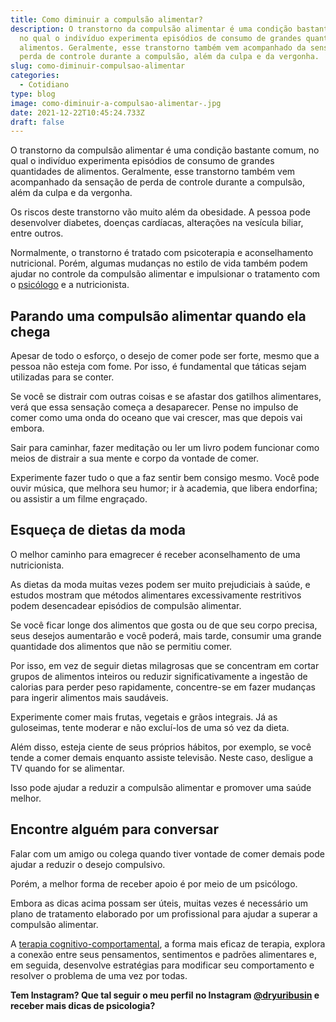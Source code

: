 ```yaml
---
title: Como diminuir a compulsão alimentar?
description: O transtorno da compulsão alimentar é uma condição bastante comum,
  no qual o indivíduo experimenta episódios de consumo de grandes quantidades de
  alimentos. Geralmente, esse transtorno também vem acompanhado da sensação de
  perda de controle durante a compulsão, além da culpa e da vergonha.
slug: como-diminuir-compulsao-alimentar
categories:
  - Cotidiano
type: blog
image: como-diminuir-a-compulsao-alimentar-.jpg
date: 2021-12-22T10:45:24.733Z
draft: false
---
```










O transtorno da compulsão alimentar é uma condição bastante comum, no qual o indivíduo experimenta episódios de consumo de grandes quantidades de alimentos. Geralmente, esse transtorno também vem acompanhado da sensação de perda de controle durante a compulsão, além da culpa e da vergonha.

Os riscos deste transtorno vão muito além da obesidade. A pessoa pode desenvolver diabetes, doenças cardíacas, alterações na vesícula biliar, entre outros.

Normalmente, o transtorno é tratado com psicoterapia e aconselhamento nutricional. Porém, algumas mudanças no estilo de vida também podem ajudar no controle da compulsão alimentar e impulsionar o tratamento com o [psicólogo](https://yuribusin.com.br/pra-que-serve-um-psicologo-clinico/) e a nutricionista.

## Parando uma compulsão alimentar quando ela chega

Apesar de todo o esforço, o desejo de comer pode ser forte, mesmo que a pessoa não esteja com fome. Por isso, é fundamental que táticas sejam utilizadas para se conter.

Se você se distrair com outras coisas e se afastar dos gatilhos alimentares, verá que essa sensação começa a desaparecer. Pense no impulso de comer como uma onda do oceano que vai crescer, mas que depois vai embora.

Sair para caminhar, fazer meditação ou ler um livro podem funcionar como meios de distrair a sua mente e corpo da vontade de comer.

Experimente fazer tudo o que a faz sentir bem consigo mesmo. Você pode ouvir música, que melhora seu humor; ir à academia, que libera endorfina; ou assistir a um filme engraçado.

## Esqueça de dietas da moda

O melhor caminho para emagrecer é receber aconselhamento de uma nutricionista.

As dietas da moda muitas vezes podem ser muito prejudiciais à saúde, e estudos mostram que métodos alimentares excessivamente restritivos podem desencadear episódios de compulsão alimentar.

Se você ficar longe dos alimentos que gosta ou de que seu corpo precisa, seus desejos aumentarão e você poderá, mais tarde, consumir uma grande quantidade dos alimentos que não se permitiu comer.

Por isso, em vez de seguir dietas milagrosas que se concentram em cortar grupos de alimentos inteiros ou reduzir significativamente a ingestão de calorias para perder peso rapidamente, concentre-se em fazer mudanças para ingerir alimentos mais saudáveis.

Experimente comer mais frutas, vegetais e grãos integrais. Já as guloseimas, tente moderar e não excluí-los de uma só vez da dieta.

Além disso, esteja ciente de seus próprios hábitos, por exemplo, se você tende a comer demais enquanto assiste televisão. Neste caso, desligue a TV quando for se alimentar.

Isso pode ajudar a reduzir a compulsão alimentar e promover uma saúde melhor.

## Encontre alguém para conversar

Falar com um amigo ou colega quando tiver vontade de comer demais pode ajudar a reduzir o desejo compulsivo.

Porém, a melhor forma de receber apoio é por meio de um psicólogo.

Embora as dicas acima possam ser úteis, muitas vezes é necessário um plano de tratamento elaborado por um profissional para ajudar a superar a compulsão alimentar.

A [terapia cognitivo-comportamental](https://yuribusin.com.br/como-funciona-a-terapia-cognitiva-comportamental/), a forma mais eficaz de terapia, explora a conexão entre seus pensamentos, sentimentos e padrões alimentares e, em seguida, desenvolve estratégias para modificar seu comportamento e resolver o problema de uma vez por todas.

**Tem Instagram? Que tal seguir o meu perfil no Instagram [@dryuribusin](https://www.instagram.com/dryuribusin/) e receber mais dicas de psicologia?**



